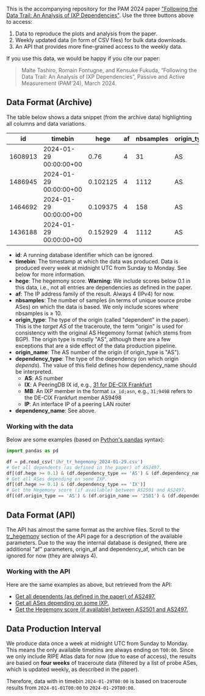This is the accompanying repository for the PAM 2024 paper ["Following the Data
Trail: An Analysis of IXP
Dependencies"](https://www.iijlab.net/en/members/malte/tashiro_pam2024.pdf). Use
the three buttons above to access:

1. Data to reproduce the plots and analysis from the paper.
1. Weekly updated data (in form of CSV files) for bulk data downloads.
1. An API that provides more fine-grained access to the weekly data.

If you use this data, we would be happy if you cite our paper:

> Malte Tashiro, Romain Fontugne, and Kensuke Fukuda, “Following the Data Trail:
> An Analysis of IXP Dependencies”, Passive and Active Measurement (PAM'24),
> March 2024.

## Data Format (Archive)

The table below shows a data snippet (from the archive data) highlighting all
columns and data variations.


|   id    |        timebin         |   hege   | af | nbsamples | origin_type | origin_name | dependency_type | dependency_name |
|---------|------------------------|----------|----|-----------|-------------|-------------|-----------------|-----------------|
| 1608913 | 2024-01-29 00:00:00+00 |     0.76 |  4 |        31 | AS          |        2501 | AS              | 2497            |
| 1486945 | 2024-01-29 00:00:00+00 | 0.102125 |  4 |      1112 | AS          |        9498 | IX              | 31              |
| 1464692 | 2024-01-29 00:00:00+00 | 0.109375 |  4 |       158 | AS          |       45232 | MB              | 31;9498         |
| 1436188 | 2024-01-29 00:00:00+00 | 0.152929 |  4 |      1112 | AS          |        7713 | IP              | 80.81.193.22    |

- **id**: A running database identifier which can be ignored.
- **timebin**: The timestamp at which the data was produced. Data is produced
  every week at midnight UTC from Sunday to Monday. See below for more
  information.
- **hege**: The hegemony score. **Warning:** We include scores below 0.1 in this
  data, i.e., not all entries are dependencies as defined in the paper.
- **af**: The IP address family of the result. Always 4 (IPv4) for now.
- **nbsamples**: The number of samples (in terms of unique source probe ASes) on
  which the data is based. We only include scores where nbsamples is ≥ 10.
- **origin_type**: The type of the origin (called "dependent" in the paper).
  This is the *target AS* of the traceroute, the term "origin" is used for
  consistency with the original AS Hegemony format (which stems from BGP). The
  origin type is mostly "AS", although there are a few exceptions that are a
  side effect of the data production pipeline.
- **origin_name**: The AS number of the origin (if origin_type is "AS").
- **dependency_type**: The type of the dependency (on which origin *depends*).
  The value of this field defines how dependency_name should be interpreted.
  - **AS**: AS number
  - **IX**: A PeeringDB IX id, e.g., [31 for DE-CIX
    Frankfurt](https://www.peeringdb.com/ix/31)
  - **MB**: An IXP member in the format `ix_id;asn`, e.g., `31;9498` refers to
    the DE-CIX Frankfurt member AS9498
  - **IP**: An interface IP of a peering LAN router
- **dependency_name**: See above.

### Working with the data

Below are some examples (based on [Python's pandas](https://pandas.pydata.org/) syntax):

```python
import pandas as pd

df = pd.read_csv('ihr_tr_hegemony_2024-01-29.csv')
# Get all dependents (as defined in the paper) of AS2497.
df[(df.hege >= 0.1) & (df.dependency_type == 'AS') & (df.dependency_name == '2497')]
# Get all ASes depending on some IXP.
df[(df.hege >= 0.1) & (df.dependency_type == 'IX')]
# Get the Hegemony score (if available) between AS2501 and AS2497.
df[(df.origin_type == 'AS') & (df.origin_name == '2501') & (df.dependency_type == 'AS') & (df.dependency_name == '2497')]
```

## Data Format (API)

The API has almost the same format as the archive files. Scroll to the
[tr_hegemony](https://ihr.iijlab.net/ihr/en-us/api) section of the API page for
a description of the available parameters. Due to the way the internal database
is designed, there are additional "af" parameters, origin_af and dependency_af,
which can be ignored for now (they are always 4).

### Working with the API

Here are the same examples as above, but retrieved from the API:
- [Get all dependents (as defined in the paper) of
  AS2497.](https://ihr.iijlab.net/ihr/api/tr_hegemony/?timebin=2024-01-29T00%3A00&dependency_name=2497&dependency_type=AS&hege__gte=0.1)
- [Get all ASes depending on some
  IXP.](https://ihr.iijlab.net/ihr/api/tr_hegemony/?timebin=2024-01-29T00%3A00&dependency_type=IX&hege__gte=0.1)
- [Get the Hegemony score (if available) between AS2501 and
  AS2497.](https://ihr.iijlab.net/ihr/api/tr_hegemony/?timebin=2024-01-29T00%3A00&origin_name=2501&dependency_name=2497&origin_type=AS&dependency_type=AS)

## Data Production Interval

We produce data once a week at midnight UTC from Sunday to Monday. This means
the only available timebins are always ending on `T00:00`. Since we only include
RIPE Atlas data for now (due to ease of access), the results are based on **four
weeks** of traceroute data (filtered by a list of probe ASes, which is updated
weekly, as described in the paper).

Therefore, data with in timebin `2024-01-29T00:00` is based on traceroute
results from `2024-01-01T00:00` to `2024-01-29T00:00`.
